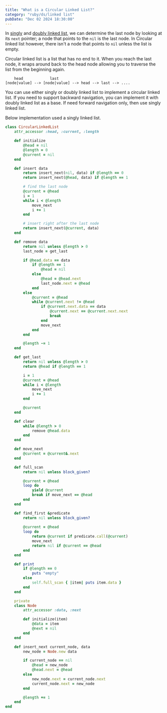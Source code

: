 ```yaml
---
title: "What is a Circular Linked List?"
category: "ruby/ds/linked list"
pubDate: "Dec 02 2024 18:30:00"
---
```


In [singly](/note/what-is-a-singly-linked-list) and [doubly linked list](/note/what-is-a-doubly-linked-list), we can determine the last node by looking at its `next` pointer; a node that points to the `nil` is the last node. In Circular linked list however, there isn't a node that points to `nil` unless the list is empty.

Circular linked list is a list that has no end to it. When you reach the last node, it wraps around back to the head node allowing you to traverse the list from the beginning again.

```text
    head            last                 
[node|value] --> [node|value] --> head --> last --> ....
```

You can use either singly or doubly linked list to implement a circular linked list. If you need to support backward navigation, you can implement it with doubly linked list as a base. If need forward navigation only, then use singly linked list.

Below implementation used a singly linked list.

```rb
class CircularLinkedList 
    attr_accessor :head, :current, :length

    def initialize 
        @head = nil
        @length = 0
        @current = nil
    end

    def insert data 
        return insert_next(nil, data) if @length == 0
        return insert_next(@head, data) if @length == 1

        # find the last node
        @current = @head
        i = 1
        while i < @length
            move_next
            i += 1
        end

        # insert right after the last node
        return insert_next(@current, data)
    end

    def remove data
        return nil unless @length > 0
        last_node = get_last

        if @head.data == data 
            if @length == 1
                @head = nil
            else
                @head = @head.next
                last_node.next = @head
            end
        else
            @current = @head
            while @current.next != @head
                if @current.next.data == data
                    @current.next == @current.next.next
                    break
                end
                move_next
            end
        end

        @length -= 1
    end

    def get_last
        return nil unless @length > 0
        return @head if @length == 1

        i = 1
        @current = @head
        while i < @length
            move_next
            i += 1
        end

        @current
    end

    def clear
        while @length > 0
            remove @head.data
        end
    end

    def move_next
        @current = @current&.next
    end

    def full_scan
        return nil unless block_given?

        @current = @head
        loop do 
            yield @current
            break if move_next == @head
        end
    end

    def find_first &predicate
        return nil unless block_given?
        
        @current = @head
        loop do
            return @current if predicate.call(@current)
            move_next
            return nil if @current == @head
        end
    end

    def print
        if @length == 0
            puts "empty"
        else
            self.full_scan { |item| puts item.data }
        end
    end

    private
    class Node
        attr_accessor :data, :next

        def initialize(item)
            @data = item
            @next = nil
        end
    end

    def insert_next current_node, data
        new_node = Node.new data

        if current_node == nil
            @head = new_node
            @head.next = @head
        else
            new_node.next = current_node.next
            current_node.next = new_node
        end

        @length += 1
    end
end
```